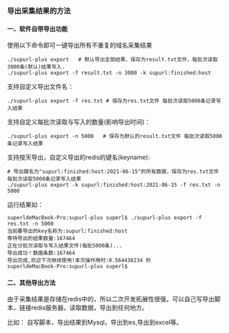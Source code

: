 ### 导出采集结果的方法

#### 一、软件自带导出功能

使用以下命令即可一键导出所有不重复的域名采集结果

    ./supurl-plus export   # 默认导出全部结果，保存为result.txt文件，每批次读取3000条(默认)结果写入.
    ./supurl-plus export -f result.txt -n 3000 -k supurl:finished:host
    
支持自定义导出文件名：

    ./supurl-plus export -f res.txt # 保存为res.txt文件 每批次读取5000条记录写入结果


支持自定义每批次读取与写入的数量(影响导出时间)：

    ./supurl-plus export -n 5000   # 保存为默认的result.txt文件 每批次读取5000条记录写入结果

支持按天导出，自定义导出的redis的键名(keyname):
    
    # 导出键名为"supurl:finished:host:2021-06-15"的所有数据，保存为res.txt文件 每批次读取5000条记录写入结果
    ./supurl-plus export -k supurl:finished:host:2021-06-15 -f res.txt -n 5000


运行结果如：
```
superldeMacBook-Pro:supurl-plus superl$ ./supurl-plus export -f res.txt -n 5000
当前要导出的key名称为:supurl:finished:host
等待导出的结果数量:167464
正在分批次读取与写入结果文件(每批5000条)...
导出成功！数据条数:167464
导出完成,欢迎下次继续使用!本次操作用时:0.564438234 秒
superldeMacBook-Pro:supurl-plus superl$ 
```


#### 二、其他导出方法

由于采集结果是存储在redis中的，所以二次开发拓展性很强，可以自己写导出脚本，链接redis服务器，读取数据，导出到任何地方。

比如：
    自写脚本，导出结果到Mysql，导出到es,导出到excel等。
    
    
    